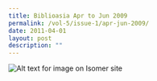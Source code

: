 ```yaml
---
title: Biblioasia Apr to Jun 2009
permalink: /vol-5/issue-1/apr-jun-2009/
date: 2011-04-01
layout: post
description: ""
---
```

![Alt text for image on Isomer site](/images/covers/ba5-1.jpg)